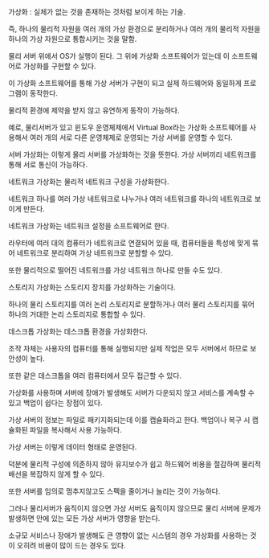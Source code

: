 가상화 : 실체가 없는 것을 존재하는 것처럼 보이게 하는 기술.

즉, 하나의 물리적 자원을 여러 개의 가상 환경으로 분리하거나 여러 개의 물리적 자원을 하나의 가상 자원으로 통합시키는 것을 말함.

물리 서버 위에서 OS가 실행이 된다. 그 위에 가상화 소프트웨어가 있는데 이 소프트웨어로 가상화를 구현할 수 있다.

이 가상화 소프트웨어를 통해 가상 서버가 구현이 되고 실제 하드웨어와 동일하게 프로그램이 동작한다.

물리적 환경에 제약을 받지 않고 유연하게 동작이 가능하다.

예로, 물리서버가 있고 윈도우 운영체제에서 Virtual Box라는 가상화 소프트웨어를 사용해서 여러 개의 서로 다른 운영체제로 운영되는 가상 서버를 운영할 수 있다.

서버 가상화는 이렇게 물리 서버를 가상화하는 것을 뜻한다. 가상 서버끼리 네트워크를 통해 서로 통신이 가능하다.

네트워크 가상화는 물리적 네트워크 구성을 가상화한다. 

네트워크 하나를 여러 가상 네트워크로 나누거나 여러 네트워크를 하나의 네트워크로 보이게 만든다.

네트워크 가상화는 네트워크 설정을 소프트웨어로 한다.

라우터에 여러 대의 컴퓨터가 네트워크로 연결되어 있을 때, 컴퓨터들을 특성에 맞게 묶어 네트워크로 분리하여 가상 네트워크로 분할할 수 있다.

또한 물리적으로 떨어진 네트워크를 가상 네트워크 하나로 만들 수도 있다.

스토리지 가상화는 스토리지 장치를 가상화하는 기술이다. 

하나의 물리 스토리지를 여러 논리 스토리지로 분할하거나 여러 물리 스토리지를 묶어 하나의 거대한 논리 스토리지로 통합할 수 있다.

데스크톱 가상화는 데스크톱 환경을 가상화한다.

조작 자체는 사용자의 컴퓨터를 통해 실행되지만 실제 작업은 모두 서버에서 하므로 보안성이 높다. 

또한 같은 데스크톱을 여러 컴퓨터에서 모두 접근할 수 있다.

가상화를 사용하며 서버에 장애가 발생해도 서버가 다운되지 않고 서비스를 계속할 수 있고 백업이 쉽다는 장점이 있다.

가상 서버의 정보는 파일로 패키지화되는데 이를 캡슐화라고 한다. 백업이나 복구 시 캡슐화된 파일을 복사해서 사용 가능하다.

가상 서버는 이렇게 데이터 형태로 운영된다.

덕분에 물리적 구성에 의존하지 않아 유지보수가 쉽고 하드웨어 비용을 절감하며 물리적 배선을 복잡하지 않게 할 수 있다.

또한 서버를 임의로 멈추지않고도 스펙을 줄이거나 늘리는 것이 가능하다.

그러나 물리서버가 움직이지 않으면 가상 서버도 움직이지 않으므로 물리 서버에 문제가 발생하면 안에 있는 모든 가상 서버가 영향을 받는다.

소규모 서비스나 장애가 발생해도 큰 영향이 없는 시스템의 경우 가상화를 사용하는 것이 오히려 비용이 많이 드는 경우도 있다.